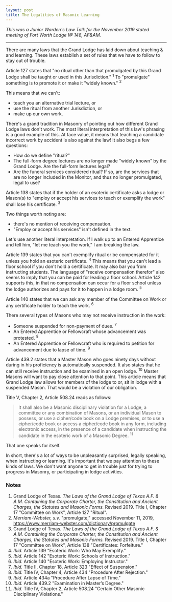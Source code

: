 ```yaml
---
layout: post
title: The Legalities of Masonic Learning
---
```


*This was a Junior Warden's Law Talk for the November 2019 stated meeting of Fort Worth Lodge № 148, AF&AM.*

* * *

There are many laws that the Grand Lodge has laid down about teaching & and learning. These laws establish a set of rules that we have to follow to stay out of trouble.

Article 127 states that "no ritual other than that promulgated by this Grand Lodge shall be taught or used in this Jurisdiction." <sup>1</sup> To "promulgate" something is to promote it or make it "widely known." <sup>2</sup>

This means that we can't:
* teach you an alternative trial lecture, or 
* use the ritual from another Jurisdiction, or 
* make up our own work. 

There's a grand tradition in Masonry of pointing out how different Grand Lodge laws don't work. The most literal interpretation of this law's phrasing is a good example of this. At face value, it means that teaching a candidate incorrect work by accident is also against the law! It also begs a few questions:

* How do we define "ritual?"
* The full-form degree lectures are no longer made "widely known" by the Grand Lodge. Are the full-form lectures legal?
* Are the funeral services considered ritual? If so, are the services that are no longer included in the Monitor, and thus no longer promulgated, legal to use?

Article 138 states that if the holder of an esoteric certificate asks a lodge or Mason(s) to "employ or accept his services to teach or exemplify the work" shall lose his certificate. <sup>3</sup> 

Two things worth noting are:
* there's no mention of receiving compensation. 
* "Employ or accept his services" isn't defined in the text. 

Let's use another literal interpretation. If I walk up to an Entered Apprentice and tell him, "let me teach you the work," I am breaking the law.

Article 139 states that you can't exemplify ritual or be compensated for it unless you hold an esoteric certificate. <sup>4</sup> This means that you can't lead a floor school if you don't hold a certificate. It may also bar you from instructing students. The language of "receive compensation therefor" also seems to imply that you can be paid for leading a floor school. Article 142 supports this, in that no compensation can occur for a floor school unless the lodge authorizes and pays for it to happen in a lodge room. <sup>5</sup>

Article 140 states that we can ask any member of the Committee on Work or any certificate holder to teach the work. <sup>6</sup>

There several types of Masons who may not receive instruction in the work:
* Someone suspended for non-payment of dues. <sup>7</sup>
* An Entered Apprentice or Fellowcraft whose advancement was protested. <sup>8</sup>
* An Entered Apprentice or Fellowcraft who is required to petition for advancement due to lapse of time. <sup>9</sup>

Article 439.2 states that a Master Mason who goes ninety days without during in his proficiency is automatically suspended. It also states that he can still receive instruction and be examined in an open lodge. <sup>10</sup> Master Masons will want to pay close attention to that point. This article means that Grand Lodge law allows for members of the lodge to or, sit in lodge with a suspended Mason. That would be a violation of our obligation.

Title V, Chapter 2, Article 508.24 reads as follows:

> It shall also be a Masonic disciplinary violation for a Lodge, a committee or any combination of Masons, or an individual Mason to possess, or use a cipher/code book on a Lodge premises, or to use a cipher/code book or access a cipher/code book in any form, including electronic access, in the presence of a candidate when instructing the candidate in the esoteric work of a Masonic Degree. <sup>11</sup>

That one speaks for itself.

In short, there's a lot of ways to be unpleasantly surprised, legally speaking, when instructing or learning. It's important that we pay attention to these kinds of laws. We don't want anyone to get in trouble just for trying to progress in Masonry, or participating in lodge activities.

### Notes

1. Grand Lodge of Texas. *The Laws of the Grand Lodge of Texas A.F. & A.M. Containing the Corporate Charter, the Constitution and Ancient Charges, the Statutes and Masonic Forms.* Revised 2019. Title I, Chapter 17 "Committee on Work", Article 127 "Ritual".
2. *Merriam-Webster, s.v.* "promulgate," accessed November 11, 2019, https://www.merriam-webster.com/dictionary/promulgate
3. Grand Lodge of Texas. *The Laws of the Grand Lodge of Texas A.F. & A.M. Containing the Corporate Charter, the Constitution and Ancient Charges, the Statutes and Masonic Forms.* Revised 2019. Title I, Chapter 17 "Committee on Work", Article 138 "Certificates: Forfeiture."
4. *Ibid.* Article 139 "Esoteric Work: Who May Exemplify."
5. *Ibid.* Article 142 "Esoteric Work: Schools of Instruction."
6. *Ibid.* Article 140 "Esoteric Work: Employing Instructor."
7. *Ibid.* Title II, Chapter 18, Article 323 "Effect of Suspension."
8. *Ibid.* Title IV, Chapter 4, Article 434 "Procedure After Rejection."
9. *Ibid.* Article 434a "Procedure After Lapse of Time."
10. *Ibid.* Article 439.2 "Examination in Master’s Degree."
11. *Ibid.* Title IV, Chapter 2, Article 508.24 "Certain Other Masonic Disciplinary Violations."